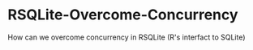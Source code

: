 # RSQLite-Overcome-Concurrency
How can we overcome concurrency in RSQLite (R's interfact to SQLite)
